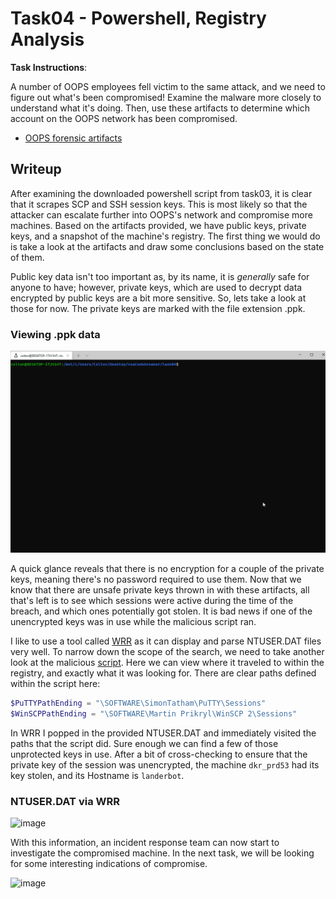 # Task04 - Powershell, Registry Analysis

**Task Instructions**:

A number of OOPS employees fell victim to the same attack, and we need to figure out what's been compromised! Examine the malware more closely to understand what it's doing. Then, use these artifacts to determine which account on the OOPS network has been compromised.

* [OOPS forensic artifacts]

## Writeup

After examining the downloaded powershell script from task03, it is clear that it scrapes SCP and SSH session keys. This is most likely so that the attacker can escalate further into OOPS's network and compromise more machines. Based on the artifacts provided, we have public keys, private keys, and a snapshot of the machine's registry. The first thing we would do is take a look at the artifacts and draw some conclusions based on the state of them.

Public key data isn't too important as, by its name, it is *generally* safe for anyone to have; however, private keys, which are used to decrypt data encrypted by public keys are a bit more sensitive. So, lets take a look at those for now. The private keys are marked with the file extension .ppk.

### Viewing .ppk data
<img src="https://github.com/colton-gabertan/NSACodeBreaker2021/blob/task04/ppk.gif">

A quick glance reveals that there is no encryption for a couple of the private keys, meaning there's no password required to use them. Now that we know that there are unsafe private keys thrown in with these artifacts, all that's left is to see which sessions were active during the time of the breach, and which ones potentially got stolen. It is bad news if one of the unencrypted keys was in use while the malicious script ran.

I like to use a tool called [WRR] as it can display and parse NTUSER.DAT files very well. To narrow down the scope of the search, we need to take another look at the malicious [script]. Here we can view where it traveled to within the registry, and exactly what it was looking for. There are clear paths defined within the script here:

```powershell
$PuTTYPathEnding = "\SOFTWARE\SimonTatham\PuTTY\Sessions"
$WinSCPPathEnding = "\SOFTWARE\Martin Prikryl\WinSCP 2\Sessions"
```

In WRR I popped in the provided NTUSER.DAT and immediately visited the paths that the script did. Sure enough we can find a few of those unprotected keys in use. After a bit of cross-checking to ensure that the private key of the session was unencrypted, the machine `dkr_prd53` had its key stolen, and its Hostname is `landerbot`.

### NTUSER.DAT via WRR
![image](https://user-images.githubusercontent.com/66766340/146339431-54c971ad-f623-41b4-9fac-4098aa00a5ac.png)

With this information, an incident response team can now start to investigate the compromised machine. In the next task, we will be looking for some interesting indications of compromise.

![image](https://user-images.githubusercontent.com/66766340/148634551-c6edd37d-781c-4d3e-ac99-9f012e73ac29.png)

[OOPS forensic artifacts]: https://github.com/colton-gabertan/NSACodeBreaker2021/blob/task04/artifacts.zip
[WRR]: https://www.mitec.cz/wrr.html
[script]: https://github.com/colton-gabertan/NSACodeBreaker2021/blob/task03/zdfou.sh

